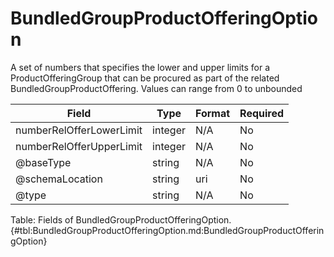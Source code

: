 <!--
    ATTENTION: This file was generated via gradle!
               Do NOT manually edit this file! Any such changes will be overwritten!
-->

# BundledGroupProductOfferingOption

A set of numbers that specifies the lower and upper limits for a ProductOfferingGroup that can be procured as part of the related BundledGroupProductOffering.
Values can range from 0 to unbounded

| Field | Type | Format | Required |
|-------|---|--------|---|
| numberRelOfferLowerLimit | integer | N/A | No |
| numberRelOfferUpperLimit | integer | N/A | No |
| \@baseType | string | N/A | No |
| \@schemaLocation | string | uri | No |
| \@type | string | N/A | No |

Table: Fields of BundledGroupProductOfferingOption. {#tbl:BundledGroupProductOfferingOption.md:BundledGroupProductOfferingOption}
